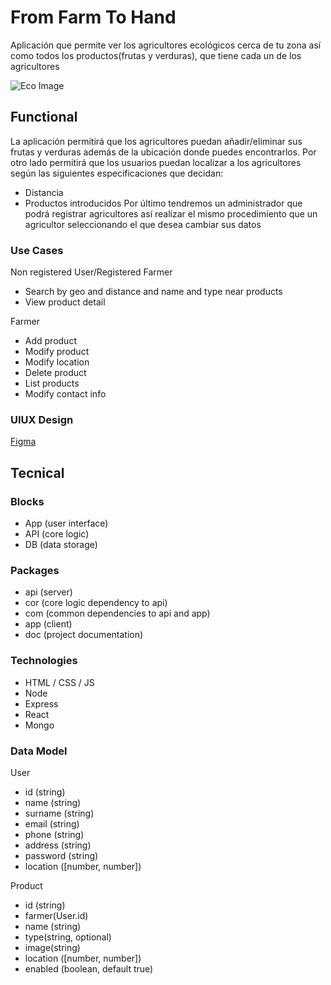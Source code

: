 # From Farm To Hand


Aplicación que permite ver los agricultores ecológicos cerca de tu zona así como todos los productos(frutas y verduras), que tiene cada un de los agricultores


![Eco Image](https://ojeandolaagenda.com/wp-content/uploads/2010/07/logo.png)


## Functional
La aplicación permitirá que los agricultores puedan añadir/eliminar sus frutas y verduras además de la ubicación donde puedes encontrarlos. Por otro lado permitirá que los usuarios puedan localizar a los agricultores según las siguientes especificaciones que decidan: 
- Distancia
- Productos introducidos
Por último tendremos un administrador que podrá registrar agricultores así realizar el mismo procedimiento que un agricultor seleccionando el que desea cambiar sus datos


### Use Cases


Non registered User/Registered Farmer
- Search by geo and distance and name and type near products
- View product detail


Farmer
- Add product
- Modify product
- Modify location
- Delete product
- List products
- Modify contact info


### UIUX Design


[Figma](https://www.figma.com/design/xTULdaTftydp4n5jZp5CHq/Untitled?node-id=0-1&t=0gE7FG19oIyNOIqJ-0)


## Tecnical


### Blocks


- App (user interface)
- API (core logic)
- DB (data storage)


### Packages


- api (server)
- cor (core logic dependency to api)
- com (common dependencies to api and app)
- app (client)
- doc (project documentation)


### Technologies


- HTML / CSS  / JS
- Node
- Express
- React
- Mongo


### Data Model
User
- id (string)
- name (string)
- surname (string)
- email (string)
- phone (string)
- address (string)
- password (string)
- location ([number, number])


Product
- id (string)
- farmer(User.id)
- name (string)
- type(string, optional)
- image(string)
- location ([number, number])
- enabled (boolean, default true)